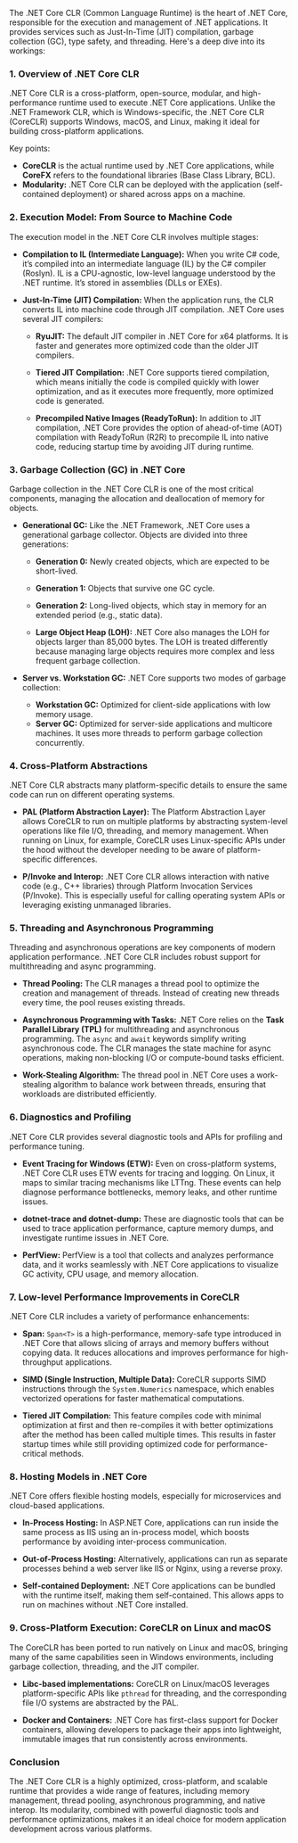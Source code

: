 The .NET Core CLR (Common Language Runtime) is the heart of .NET Core, responsible for the execution and management of .NET applications. It provides services such as Just-In-Time (JIT) compilation, garbage collection (GC), type safety, and threading. Here's a deep dive into its workings:

### 1. **Overview of .NET Core CLR**
.NET Core CLR is a cross-platform, open-source, modular, and high-performance runtime used to execute .NET Core applications. Unlike the .NET Framework CLR, which is Windows-specific, the .NET Core CLR (CoreCLR) supports Windows, macOS, and Linux, making it ideal for building cross-platform applications.

Key points:
- **CoreCLR** is the actual runtime used by .NET Core applications, while **CoreFX** refers to the foundational libraries (Base Class Library, BCL).
- **Modularity:** .NET Core CLR can be deployed with the application (self-contained deployment) or shared across apps on a machine.

### 2. **Execution Model: From Source to Machine Code**
The execution model in the .NET Core CLR involves multiple stages:

- **Compilation to IL (Intermediate Language):**
  When you write C# code, it’s compiled into an intermediate language (IL) by the C# compiler (Roslyn). IL is a CPU-agnostic, low-level language understood by the .NET runtime. It’s stored in assemblies (DLLs or EXEs).

- **Just-In-Time (JIT) Compilation:**
  When the application runs, the CLR converts IL into machine code through JIT compilation. .NET Core uses several JIT compilers:
  - **RyuJIT:** The default JIT compiler in .NET Core for x64 platforms. It is faster and generates more optimized code than the older JIT compilers.
  - **Tiered JIT Compilation:** .NET Core supports tiered compilation, which means initially the code is compiled quickly with lower optimization, and as it executes more frequently, more optimized code is generated.
  
  - **Precompiled Native Images (ReadyToRun):** In addition to JIT compilation, .NET Core provides the option of ahead-of-time (AOT) compilation with ReadyToRun (R2R) to precompile IL into native code, reducing startup time by avoiding JIT during runtime.

### 3. **Garbage Collection (GC) in .NET Core**
Garbage collection in the .NET Core CLR is one of the most critical components, managing the allocation and deallocation of memory for objects.

- **Generational GC:**
  Like the .NET Framework, .NET Core uses a generational garbage collector. Objects are divided into three generations:
  - **Generation 0:** Newly created objects, which are expected to be short-lived.
  - **Generation 1:** Objects that survive one GC cycle.
  - **Generation 2:** Long-lived objects, which stay in memory for an extended period (e.g., static data).
  
  - **Large Object Heap (LOH):** .NET Core also manages the LOH for objects larger than 85,000 bytes. The LOH is treated differently because managing large objects requires more complex and less frequent garbage collection.

- **Server vs. Workstation GC:**
  .NET Core supports two modes of garbage collection:
  - **Workstation GC:** Optimized for client-side applications with low memory usage.
  - **Server GC:** Optimized for server-side applications and multicore machines. It uses more threads to perform garbage collection concurrently.

### 4. **Cross-Platform Abstractions**
.NET Core CLR abstracts many platform-specific details to ensure the same code can run on different operating systems.

- **PAL (Platform Abstraction Layer):**
  The Platform Abstraction Layer allows CoreCLR to run on multiple platforms by abstracting system-level operations like file I/O, threading, and memory management. When running on Linux, for example, CoreCLR uses Linux-specific APIs under the hood without the developer needing to be aware of platform-specific differences.

- **P/Invoke and Interop:**
  .NET Core CLR allows interaction with native code (e.g., C++ libraries) through Platform Invocation Services (P/Invoke). This is especially useful for calling operating system APIs or leveraging existing unmanaged libraries.

### 5. **Threading and Asynchronous Programming**
Threading and asynchronous operations are key components of modern application performance. .NET Core CLR includes robust support for multithreading and async programming.

- **Thread Pooling:** 
  The CLR manages a thread pool to optimize the creation and management of threads. Instead of creating new threads every time, the pool reuses existing threads.

- **Asynchronous Programming with Tasks:**
  .NET Core relies on the **Task Parallel Library (TPL)** for multithreading and asynchronous programming. The `async` and `await` keywords simplify writing asynchronous code. The CLR manages the state machine for async operations, making non-blocking I/O or compute-bound tasks efficient.

- **Work-Stealing Algorithm:** 
  The thread pool in .NET Core uses a work-stealing algorithm to balance work between threads, ensuring that workloads are distributed efficiently.

### 6. **Diagnostics and Profiling**
.NET Core CLR provides several diagnostic tools and APIs for profiling and performance tuning.

- **Event Tracing for Windows (ETW):**
  Even on cross-platform systems, .NET Core CLR uses ETW events for tracing and logging. On Linux, it maps to similar tracing mechanisms like LTTng. These events can help diagnose performance bottlenecks, memory leaks, and other runtime issues.

- **dotnet-trace and dotnet-dump:**
  These are diagnostic tools that can be used to trace application performance, capture memory dumps, and investigate runtime issues in .NET Core.

- **PerfView:** 
  PerfView is a tool that collects and analyzes performance data, and it works seamlessly with .NET Core applications to visualize GC activity, CPU usage, and memory allocation.

### 7. **Low-level Performance Improvements in CoreCLR**
.NET Core CLR includes a variety of performance enhancements:

- **Span<T>:** `Span<T>` is a high-performance, memory-safe type introduced in .NET Core that allows slicing of arrays and memory buffers without copying data. It reduces allocations and improves performance for high-throughput applications.

- **SIMD (Single Instruction, Multiple Data):** CoreCLR supports SIMD instructions through the `System.Numerics` namespace, which enables vectorized operations for faster mathematical computations.

- **Tiered JIT Compilation:** This feature compiles code with minimal optimization at first and then re-compiles it with better optimizations after the method has been called multiple times. This results in faster startup times while still providing optimized code for performance-critical methods.

### 8. **Hosting Models in .NET Core**
.NET Core offers flexible hosting models, especially for microservices and cloud-based applications.

- **In-Process Hosting:** In ASP.NET Core, applications can run inside the same process as IIS using an in-process model, which boosts performance by avoiding inter-process communication.

- **Out-of-Process Hosting:** Alternatively, applications can run as separate processes behind a web server like IIS or Nginx, using a reverse proxy.

- **Self-contained Deployment:** .NET Core applications can be bundled with the runtime itself, making them self-contained. This allows apps to run on machines without .NET Core installed.

### 9. **Cross-Platform Execution: CoreCLR on Linux and macOS**
The CoreCLR has been ported to run natively on Linux and macOS, bringing many of the same capabilities seen in Windows environments, including garbage collection, threading, and the JIT compiler.

- **Libc-based implementations:** CoreCLR on Linux/macOS leverages platform-specific APIs like `pthread` for threading, and the corresponding file I/O systems are abstracted by the PAL.

- **Docker and Containers:** .NET Core has first-class support for Docker containers, allowing developers to package their apps into lightweight, immutable images that run consistently across environments.

### Conclusion
The .NET Core CLR is a highly optimized, cross-platform, and scalable runtime that provides a wide range of features, including memory management, thread pooling, asynchronous programming, and native interop. Its modularity, combined with powerful diagnostic tools and performance optimizations, makes it an ideal choice for modern application development across various platforms.